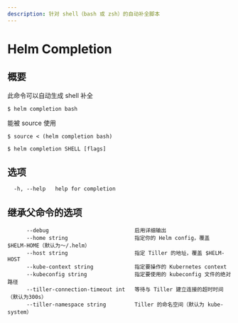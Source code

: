 ```yaml
---
description: 针对 shell（bash 或 zsh）的自动补全脚本
---
```


# Helm Completion

## 概要

此命令可以自动生成 shell 补全

```text
$ helm completion bash
```

能被 source 使用

```text
$ source < (helm completion bash)
```

```text
$ helm completion SHELL [flags]
```

## 选项

```text
  -h, --help   help for completion
```

## 继承父命令的选项

```text
      --debug                           启用详细输出
      --home string                     指定你的 Helm config，覆盖 $HELM-HOME（默认为～/.helm）
      --host string                     指定 Tiller 的地址，覆盖 $HELM-HOST
      --kube-context string             指定要操作的 Kubernetes context
      --kubeconfig string               指定要使用的 kubeconfig 文件的绝对路径
      --tiller-connection-timeout int   等待与 Tiller 建立连接的超时时间（默认为300s）
      --tiller-namespace string         Tiller 的命名空间（默认为 kube-system）
```



